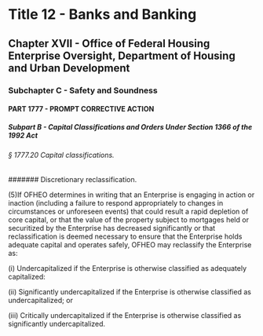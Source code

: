 
# Title 12 - Banks and Banking
## Chapter XVII - Office of Federal Housing Enterprise Oversight, Department of Housing and Urban Development
### Subchapter C - Safety and Soundness
#### PART 1777 - PROMPT CORRECTIVE ACTION
##### Subpart B - Capital Classifications and Orders Under Section 1366 of the 1992 Act
###### § 1777.20 Capital classifications.
####### Discretionary reclassification.

(5)If OFHEO determines in writing that an Enterprise is engaging in action or inaction (including a failure to respond appropriately to changes in circumstances or unforeseen events) that could result a rapid depletion of core capital, or that the value of the property subject to mortgages held or securitized by the Enterprise has decreased significantly or that reclassification is deemed necessary to ensure that the Enterprise holds adequate capital and operates safely, OFHEO may reclassify the Enterprise as:

(i) Undercapitalized if the Enterprise is otherwise classified as adequately capitalized:

(ii) Significantly undercapitalized if the Enterprise is otherwise classified as undercapitalized; or

(iii) Critically undercapitalized if the Enterprise is otherwise classified as significantly undercapitalized.
